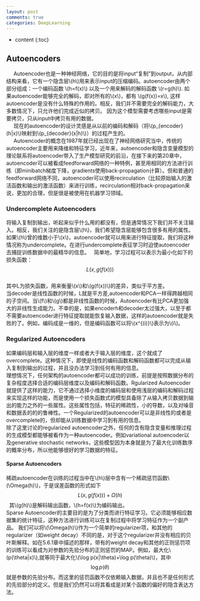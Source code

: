 ```yaml
---
layout: post
comments: true
categories: DeepLearning
---
```


* content
{:toc}

## Autoencoders 

&nbsp;&nbsp;&nbsp;&nbsp;  Autoencoder也是一种神经网络，它的目的是将input“复制”到output，从内部结构来看，它有一个隐含层\\(h\\)用来表示input的压缩编码。autoencoder由两个部分组成：一个编码函数 \\(h=f(x)\\) 以及一个用来解码的解码函数 \\(r=g(h)\\). 如果autoencoder能够完全的解码，即对所有的\\(x\\)，都有 \\(g(f(x))=x\\), 这样autoencoder是没有什么特殊的作用的。相反，我们并不需要完全的解码能力，大多数情况下，只允许他们完成近似的拷贝。 因为这个模型需要考虑哪些input是需要拷贝，只从input中拷贝有用的数据。    
&nbsp;&nbsp;&nbsp;&nbsp; 现在的autoencoder的设计灵感是从以前的编码和解码（将\\(p_{encoder}(h|x)\\)映射到\\(p_{decoder}(x|h)\\)）的过程产生的。     
&nbsp;&nbsp;&nbsp;&nbsp;  Autoencoder的概念在1987年就已经出现在了神经网络研究当中，传统的autoencoder主要用来降维和特征学习，近年来，autoencoder和隐含变量模型的理论联系将autoencoder带入了生产模型研究的前沿，在接下来的第20章中，autoencoder可以被看成feedforward网络的一种特例，甚至用相同的方法进行训练（即minibatch梯度下降，gradients使用back-propagation计算）。但和普通的feedforward网络不同，autoencoder可以使用recirculation（比较原始输入的激活函数和输出的激活函数）来进行训练，recirculation相对back-propagation来说，更加的合理，但是很是被使用在机器学习领域。  

### Undercomplete Autoencoders
将输入复制到输出，听起来似乎什么用的都没有，但是通常情况下我们并不关注输入。相反，我们关注的是隐含层\\(h\\)，我们希望隐含层能够包含很多有用的属性。 
如果\\(h\\)曾的维数小于\\(x\\)，autoencoder就可以用来进行特征提取，我们将这种情况称为undercomplete。在进行undercomplete表征学习时迫使autoencoder去捕捉训练数据中的最精华的信息。  
简单地，学习过程可以表示为最小化如下的损失函数：  
$$L(x,g(f(x)))$$  
其中L为损失函数，用来衡量\\(x\\)和\\(g(f(x))\\)的差异，类似于平方差。  
当decoder是线性函数的时候，L就是平方差,autoencoder和PCA一样得跨越相同的子空间。当\\(f\\)和\\(g\\)都是非线性函数的时候，Autoencoder有比PCA更加强大的非线性生成能力。不幸的是，如果encoderh和decoder太过强大，以至于都不需要autoencoder进行特征提取就能恢复输入数据，这样的autoencoder就是失败的了。例如，编码成是一维的，但是编码函数可以将\\(x^{(i)}\\)表示为\\(i\\)。

### Regularized Autoencoders
如果编码层和输入层的维度一样或者大于输入层的维度，这个就成了overcomplete。这种情况下，即使是线性的编码函数和解码函数都可以完成从输入复制到输出的过程，并且没办法学习到任何有用的信息。  
理想情况下，任何架构的autoencoder都可以成功的训练，前提是按照数据分布的复杂程度选择合适的编码层维度以及编码和解码函数。Rgularized Autoencoder就提供了这样的能力，它不通过选择小维度的编码层和使用浅层的编码和解码过程来实现这样的功能，而是使用一个损失函数式的模型具备除了从输入拷贝数据到输出的能力之外的一些属性。这些属性包括，特征的稀疏性，小的导数，以及对噪音和数据丢的的的鲁棒性。一个Regularized的autoencoder可以是非线性的或者是overcomplete的，但却能从训练数据中学习到有用的信息。  
除了这里讨论的regularized autoencoder之外，任何的含有隐含变量和推理过程的生成模型都能够被看作为一种autoencoder。例如variational autoencoder以及generative stochastic networks，这些模型因为本身就是为了最大化训练数序的概率分布，所以他能够很好的学习数据的特征。  

#### Sparse Autoencoders
  稀疏autoencoder在训练的过程当中在\\(h\\)层中含有一个稀疏惩罚函数\\(\Omega(h)\\)，于是误差函数的形式如下  
$$L(x,g(f(x)))+\Omega(h)$$    
  其\\(g(h)\\)是解码输出函数，\\(h=f(x)\\)为编码输出。  
  Sparse Autoencoder的主要目的是为了分类而进行特征学习。它必须能够相应数据集的统计特征，这种方法进行训练可以在复制过程中将学习特征作为一个副产品。
  我们可以将\\(\Omega(h)\\)作为一个简单的regularizer项，和其他的regularizer（如weight decay）不同的是，对于这个regularizer并没有相应的贝叶斯解释。如在5.6.1章中描述的那样，带有的weight decay和其他的正则惩罚项的训练可以看成为对参数的先验分布的正则惩罚的MAP。例如，最大化\\(p(\theta|x)\\),就等同于最大化\\(\log p(x|\theta)+\log p(\theta)\\)，其中$$\log p(\theta)$$就是参数的先验分布。而这里的惩罚函数不仅依赖输入数据，并且也不是任何形式的先验部分的定义。但是我们仍然可以将其看成是对某个函数的偏好的隐含表达方法。   
  
